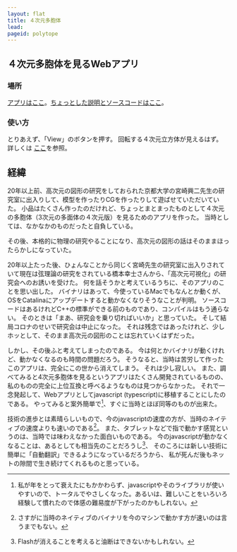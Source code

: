```yaml
---
layout: flat
title: ４次元多胞体
lead:
pageid: polytope
---
```

## ４次元多胞体を見るWebアプリ

### 場所
 [アプリはここ](https://satshi.github.io/app/)。[ちょっとした説明とソースコードはここ](https://github.com/satshi/polytope)。

### 使い方

とりあえず、「View」のボタンを押す。
回転する４次元立方体が見えるはず。
詳しくは [ここ](https://github.com/satshi/polytope)を参照。

## 経緯

20年以上前、高次元の図形の研究をしておられた京都大学の宮崎興二先生の研究室に出入りして、模型を作ったりCGを作ったりして遊ばせていただいていた。
小品はたくさん作ったのだけれど、ちょっとまとまったものとして４次元の多胞体（3次元の多面体の４次元版）を見るためのアプリを作った。
当時としては、なかなかのものだったと自負している。

その後、本格的に物理の研究やることになり、高次元の図形の話はそのままほったらかしになっていた。

20年以上たった後、ひょんなことから同じく宮崎先生の研究室に出入りされていて現在は弦理論の研究をされている橋本幸士さんから、「高次元可視化」の研究会へのお誘いを受けた。
何を話そうかと考えているうちに、そのアプリのことを思い出した。
バイナリはあって、今使っているMacでもなんとか動くが、OSをCatalinaにアップデートすると動かなくなりそうなことが判明。
ソースコードはあるけれどC++の標準ができる前のものであり、コンパイルはもう通らない。
そのときは「まあ、研究会を乗り切ればいいか」と思っていた。
そして結局コロナのせいで研究会は中止になった。
それは残念ではあったけれど、少しホッとして、そのまま高次元の図形のことは忘れていくはずだった。

しかし、その後ふと考えてしまったのである。
今は何とかバイナリが動くけれど、動かなくなるのも時間の問題だろう。
そうなると、当時は苦労して作ったこのアプリは、完全にこの世から消えてしまう。
それは少し寂しい。
また、調べてみると4次元多胞体を見るというアプリはたくさん開発されているものの、私のものの完全に上位互換と呼べるようなものは見つからなかった。
それで一念発起して、Webアプリとしてjavascript (typescript)に移植することにしたのである。
やってみると案外簡単で[^簡単]、すぐに当時とほぼ同等のものが出来た。

技術の進歩とは素晴らしいもので、今のjavascriptの速度の方が、当時のネイティブの速度よりも速いのである[^速い]。
また、タブレットなどで指で動かす感覚というのは、当時では味わえなかった面白いものである。
今のjavascriptが動かなくなることは、あるとしても相当先のことだろうし[^動かなくなる]、
そのころには新しい技術に簡単に「自動翻訳」できるようになっているだろうから、
私が死んだ後もネットの隙間で生き続けてくれるものと思っている。

[^簡単]: 私が年をとって衰えたにもかかわらず、javascriptやそのライブラリが使いやすいので、トータルでやさしくなった。あるいは、難しいことをいろいろ経験して慣れたので体感の難易度が下がったのかもしれない。
[^速い]: さすがに当時のネイティブのバイナリを今のマシンで動かす方が速いのは言うまでもない。
[^動かなくなる]: Flashが消えることを考えると油断はできないかもしれない。

